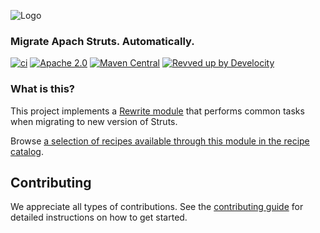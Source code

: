 ![Logo](https://github.com/openrewrite/rewrite/raw/main/doc/logo-oss.png)
### Migrate Apach Struts. Automatically.

[![ci](https://github.com/openrewrite/rewrite-struts/actions/workflows/ci.yml/badge.svg)](https://github.com/openrewrite/rewrite-struts/actions/workflows/ci.yml)
[![Apache 2.0](https://img.shields.io/github/license/openrewrite/rewrite-struts.svg)](https://www.apache.org/licenses/LICENSE-2.0)
[![Maven Central](https://img.shields.io/maven-central/v/org.openrewrite.recipe/rewrite-struts.svg)](https://mvnrepository.com/artifact/org.openrewrite.recipe/rewrite-struts)
[![Revved up by Develocity](https://img.shields.io/badge/Revved%20up%20by-Develocity-06A0CE?logo=Gradle&labelColor=02303A)](https://ge.openrewrite.org/scans)

### What is this?

This project implements a [Rewrite module](https://github.com/openrewrite/rewrite) that performs common tasks when migrating to new version of Struts.  

Browse [a selection of recipes available through this module in the recipe catalog](https://docs.openrewrite.org/recipes/struts).

## Contributing

We appreciate all types of contributions. See the [contributing guide](https://github.com/openrewrite/.github/blob/main/CONTRIBUTING.md) for detailed instructions on how to get started.
